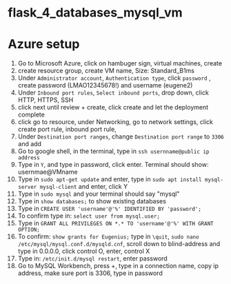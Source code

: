 # flask_4_databases_mysql_vm

# Azure setup 
1. Go to Microsoft Azure, click on hambuger sign, virtual machines, create
2. create resource group, create VM name, Size: Standard_B1ms
3. Under `Administrator account`, `Authentication type`, click `password` , create password (LMAO12345678!) and username (eugene2)
4. Under `Inbound port rules`, `Select inbound ports`, drop down, click HTTP, HTTPS, SSH
5. click next until review + create, click create and let the deployment complete
6. click go to resource, under Networking, go to network settings, click create port rule, inbound port rule,
7. Under `Destination port ranges`, change `Destination port range` to `3306` and add
8. Go to google shell, in the terminal, type in `ssh usernname@public ip address`
9. Type in `Y`, and type in password, click enter. Terminal should show: usernmae@VMname
10. Type in `sudo apt-get update` and enter, type in `sudo apt install mysql-server mysql-client` and enter, click Y
11. Type in `sudo mysql` and your terminal should say "mysql"
12. Type in `show databases;` to show existing databases 
13. Type in `CREATE USER 'username'@'%' IDENTIFIED BY 'password';`
14. To confirm type in: `select user from mysql.user;`
15. Type in `GRANT ALL PRIVILEGES ON *.* TO 'username'@'%' WITH GRANT OPTION;`
16. To confirm: `show grants for Eugenius;` type in `\quit`, `sudo nano /etc/mysql/mysql.conf.d/mysqld.cnf`, scroll down to blind-address and type in 0.0.0.0, click control O, enter, control X
17. Type in: `/etc/init.d/mysql restart`, enter password
18. Go to MySQL Workbench, press +, type in a connection name, copy ip address, make sure port is 3306, type in password
